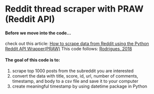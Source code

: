 # Reddit thread scraper with PRAW (Reddit API)
#### Before we move into the code...
check out this article: [How to scrape data from Reddit using the Python Reddit API Wrapper(PRAW)](https://towardsdatascience.com/scraping-reddit-data-1c0af3040768)
This code follows: [Rodrigues, 2018](https://www.storybench.org/how-to-scrape-reddit-with-python/)
#### The goal of this code is to:
1. scrape top 1000 posts from the subreddit you are interested
2. convert the data with title, score, id, url, number of comments, timestamp, and body to a csv file and save it to your computer
3. create meaningful timestamp by using datetime package in Python

